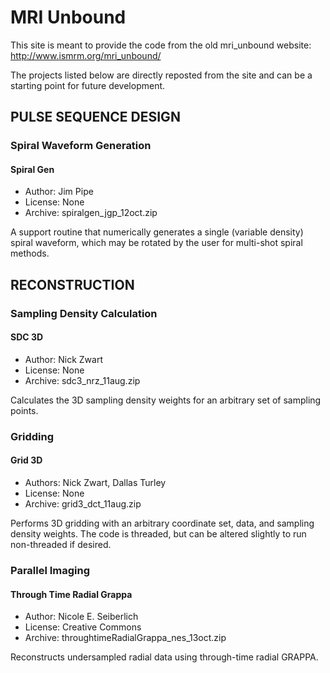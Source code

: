 # MRI Unbound
This site is meant to provide the code from the old mri_unbound website:
http://www.ismrm.org/mri_unbound/

The projects listed below are directly reposted from the site and can be a
starting point for future development.

## PULSE SEQUENCE DESIGN

### Spiral Waveform Generation
 
#### Spiral Gen 
* Author: Jim Pipe
* License: None
* Archive: spiralgen_jgp_12oct.zip

A support routine that numerically generates a single (variable density) spiral
waveform, which may be rotated by the user for multi-shot spiral methods.

## RECONSTRUCTION

### Sampling Density Calculation
 
#### SDC 3D
* Author: Nick Zwart
* License: None
* Archive: sdc3_nrz_11aug.zip

Calculates the 3D sampling density weights for an arbitrary set of sampling
points.
 
### Gridding
 
#### Grid 3D
* Authors: Nick Zwart, Dallas Turley
* License: None
* Archive: grid3_dct_11aug.zip

Performs 3D gridding with an arbitrary coordinate set, data, and sampling
density weights.  The code is threaded, but can be altered slightly to run
non-threaded if desired.

### Parallel Imaging

#### Through Time Radial Grappa
* Author: Nicole E. Seiberlich
* License: Creative Commons
* Archive: throughtimeRadialGrappa_nes_13oct.zip

Reconstructs undersampled radial data using through-time radial GRAPPA.
